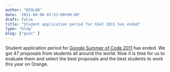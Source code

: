 ```yaml
---
author: "BIOLAB"
date: '2011-04-08 07:53:00+00:00'
draft: false
title: "Student application period for GSoC 2011 has ended"
type: "blog"
blog: ["gsoc" ]
---
```


Student application period for [Google Summer of Code 2011](http://socghop.appspot.com/gsoc/homepage/google/gsoc2011) has ended. We got 47 proposals from students all around the world. Now it is time for us to evaluate them and select the best proposals and the best students to work this year on Orange.

